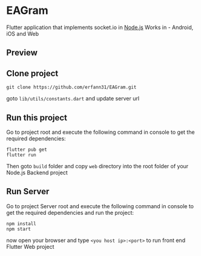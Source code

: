 # EAGram
Flutter application that implements socket.io in <a href="https://nodejs.org">Node.js</a>
Works in - Android, iOS and Web
## Preview

## Clone project


```
git clone https://github.com/erfann31/EAGram.git
```

goto `lib/utils/constants.dart` and update server url

## Run this project

Go to project root and execute the following command in console to get the required dependencies: 

```
flutter pub get 
flutter run
```

Then goto `build` folder and copy `web` directory into the root folder of your Node.js Backend project

## Run Server

Go to project Server root and execute the following command in console to get the required dependencies and run the project: 

```
npm install
npm start
```

now open your browser and type `<you host ip>:<port>` to run front end Flutter Web project
